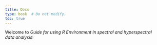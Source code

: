```yaml
---
title: Docs
type: book  # Do not modify.
toc: true
---
```


Welcome to _Guide for using R Environment in spectral and hyperspectral data analysis_!
